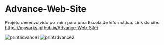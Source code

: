 # Advance-Web-Site
Projeto desenvolvido por mim para uma Escola de Informática.
Link do site: https://mjworks.github.io/Advance-Web-Site/


![printadvance1](https://user-images.githubusercontent.com/82484579/124357360-6dc28d00-dbf1-11eb-9236-97a132e25f9e.png)
![printadvance2](https://user-images.githubusercontent.com/82484579/124357366-74510480-dbf1-11eb-9457-097f6b86efdf.png)
